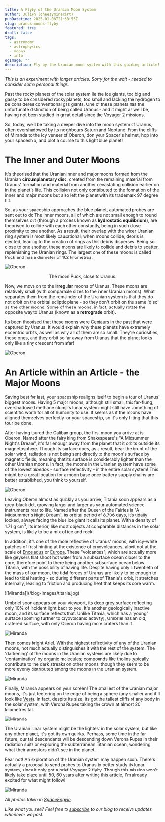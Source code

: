 ```yaml
---
title: A Flyby of the Uranian Moon System
author: Julien (cheesyminecart)
pubDatetime: 2025-01-08T21:58:55Z
slug: uranus-moons-flyby
featured: true
draft: false
tags:
  - astronomy
  - astrophysics
  - moons
  - info
ogImage: ""
description: Fly by the Uranian moon system with this guiding article!
---
```


_This is an experiment with longer articles. Sorry for the wait - needed to consider some personal things._

Past the rocky planets of the solar system lie the ice giants, too big and gassy to be considered rocky planets, too small and lacking the hydrogen to be considered conventional gas giants. One of these planets has the unfortunate distinction of being called Uranus - and it might as well be, having not been studied in great detail since the Voyager 2 missions.

So, today, we'll be taking a deeper dive into the moon system of Uranus, often overshadowed by its neighbours Saturn and Neptune. From the cliffs of Miranda to the icy veneer of Oberon, don your Spacer's helmet, hop into your spaceship, and plot a course to this light blue planet!

# The Inner and Outer Moons

It's theorised that the Uranian inner and major moons formed from the Uranian **circumplanetary disc**, created from the remaining material from Uranus' formation and material from another devastating collision earlier on in the planet's life. This collision not only contributed to the formation of the inner and major moons but also left the planet with its trademark 97 degree tilt.

So, as your spaceship approaches the blue planet, automated probes are sent out to do The inner moons, all of which are not small enough to round themselves out (through a process known as **hydrostatic equilibrium**), are theorised to collide with each other constantly, being in such close proximity to one another. As a result, their overlap with the wider Uranian ring system is most likely causational; when moons collide, debris is ejected, leading to the creation of rings as this debris disperses. Being so close to one another, these moons are likely to collide and debris to scatter, replenishing the Uranian rings. The largest one of these moons is called Puck and has a diameter of 162 kilometres.

![Oberon](/blog-images/puck.jpg)

<figcaption style="text-align: center">The moon Puck, close to Uranus.</figcaption>

Now, we move on to the **irregular** moons of Uranus. These moons are relatively small (with comparable sizes to the inner Uranian moons). What separates them from the remainder of the Uranian system is that they do not orbit on the orbital ecliptic plane - so they don't orbit on the same 'disc' as the other moons. Some of these moons, in fact, actually rotate the opposite way to Uranus (known as a **retrograde** orbit).

Its been theorised that these moons were [Centaurs](https://thespacer-blog.com/posts/centaurs-and-comets/) in the past that were captured by Uranus. It would explain why these planets have extremely eccentric orbits, as well as why all of them are so small. They're curiosities, these ones, and they orbit so far away from Uranus that the planet looks only like a tiny crescent from afar!

![Oberon](/blog-images/caliban.jpg)

# An Article within an Article - the Major Moons

Saving best for last, your spaceship realigns itself to begin a tour of Uranus' biggest moons. Having 5 major moons, although still small, this far-flung, overshadowed methane clump's lunar system might still have something of scientific worth for all of humanity to use. It seems as if the moons have aligned themselves perfectly for your spaceship, so it's only fitting that this tour be done.

After having toured the Caliban group, the first moon you arrive at is Oberon. Named after the fairy king from Shakespeare's "A Midsummer Night's Dream", it's far enough away from the planet that it orbits outside its magnetosphere. Though its surface does, as a result, bear the brunt of the solar wind, radiation is not being sent directly to the moon's surface by magnetic fields, meaning that its surface is considerably lighter than the other Uranian moons. In fact, the moons in the Uranian system have some of the lowest _albedos_ - surface reflectivity - in the entire solar system! This might be a great location for a moon base once battery supply chains are better established, you think to yourself.

![Oberon](/blog-images/oberon.jpg)

Leaving Oberon almost as quickly as you arrive, Titania soon appears as a grey-black dot, growing larger and larger as your automated science instruments roar to life. Named after the Queen of the Fairies in "A Midsummer's Night Dream", its orbital period of 8.706 days, it's tidally locked, always facing the blue ice giant it calls its planet. With a density of 1.71 g cm$^3$, its interior, like most objects at comparable distances in the solar system, is likely to be a mix of ice and rock.

In addition, it's one of the more reflective of Uranus' moons, with icy-white patches of frost hinting at the existence of cryovolcanoes, albeit not at the scale of [Enceladus](https://science.nasa.gov/saturn/moons/enceladus/) or [Europa](https://news.stanford.edu/stories/2020/11/researchers-explain-eruption-jupiters-moon-europa). These "volcanoes", which are actually more like geysers that shoot hot water from a subsurface ocean closer to the core, therefore point to there being another subsurface ocean below Titania, with the possibility of having life. Despite having only a twentieth of the mass of our moon, the tidal forces of Uranus are likely to be enough to lead to tidal heating - so during different parts of Titania's orbit, it stretches internally, leading to friction and producing heat that keeps its core warm.

![Miranda]](/blog-images/titania.jpg)

Umbriel soon appears on your viewport, its deep grey surface reflecting only 10% of incident light back to you. It's another geologically inactive moon, and its surface reflects that. Unlike Titania, which has a 'young' surface (pointing further to cryovolcanic activity), Umbriel has an old, cratered surface, with only Oberon having more craters than it.

![Miranda](/blog-images/umbriel.jpg)

Then comes bright Ariel. With the highest reflectivity of any of the Uranian moons, not much actually distinguishes it with the rest of the system. The 'darkening' of the moons in the Uranian systems are likely due to 'contamination' by organic molecules; compounds like tholins typically contribute to the dark streaks on other moons, though they seem to be more evenly distributed among the moons in the Uranian system.

![Miranda](/blog-images/ariel.jpg)

Finally, Miranda appears on your screen! The smallest of the Uranian major moons, it's just teetering on the edge of being a sphere (any smaller and it'll look like [Vesta](https://phys.org/news/2011-07-asteroid-vesta-moon.html). In fact, despite its size, its got the tallest cliffs of any body in the solar system, with Verona Rupes taking the crown at almost 20 kilometres tall.

![Miranda](/blog-images/miranda.jpg)

The Uranian lunar system might be the lightest in the solar system, but like any other planet, it's got its own quirks. Perhaps, some time in the far future, our tall descendants will be descending down Verona Rupes in their radiation suits or exploring the subterranean Titanian ocean, wondering what their ancestors didn't see in the planet.

Fear not! An exploration of the Uranian system may happen soon. There's actually a proposal to send probes to Uranus to better study its lunar system, since it only got a brief Voyager 2 flyby. Though this mission won't likely take place until 50, 60 years after writing this article, I'm already excited for what might follow!

![Miranda](/blog-images/titania-2.jpg)

_All photos taken in [SpaceEngine](https://spaceengine.org)._

_Like what you see? Feel free to [subscribe](https://thespacer-blog.com/subscribe/) to our blog to receive updates whenever we post._
